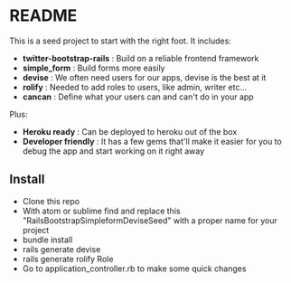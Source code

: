 # README

This is a seed project to start with the right foot. It includes:

- **twitter-bootstrap-rails** : Build on a reliable frontend framework
- **simple_form** : Build forms more easily
- **devise** : We often need users for our apps, devise is the best at it
- **rolify** : Needed to add roles to users, like admin, writer etc...
- **cancan** : Define what your users can and can't do in your app

Plus:

- **Heroku ready** : Can be deployed to heroku out of the box
- **Developer friendly** : It has a few gems that'll make it easier for you to debug the app and start working on it right away

## Install
- Clone this repo
- With atom or sublime find and replace this "RailsBootstrapSimpleformDeviseSeed" with a proper name for your project
- bundle install
- rails generate devise <MODEL>
- rails generate rolify Role <MODEL>
- Go to application_controller.rb to make some quick changes
